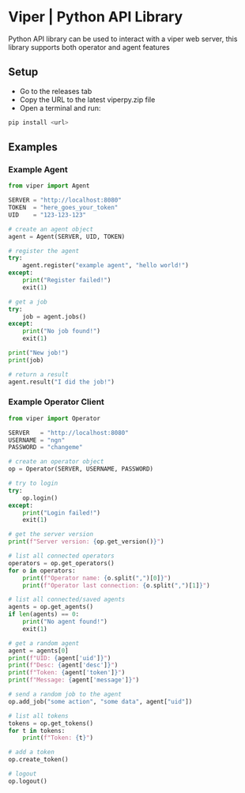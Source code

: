 # Viper | Python API Library 
Python API library can be used to interact with a viper web server,
this library supports both operator and agent features

## Setup 
- Go to the releases tab 
- Copy the URL to the latest viperpy.zip file 
- Open a terminal and run:
```bash
pip install <url>
```

## Examples
### Example Agent
```python
from viper import Agent 

SERVER = "http://localhost:8080"
TOKEN  = "here_goes_your_token"
UID    = "123-123-123"

# create an agent object
agent = Agent(SERVER, UID, TOKEN)

# register the agent 
try:
    agent.register("example agent", "hello world!")
except:
    print("Register failed!")
    exit(1)

# get a job
try:
    job = agent.jobs()
except:
    print("No job found!")
    exit(1)

print("New job!")
print(job)

# return a result
agent.result("I did the job!")
```

### Example Operator Client 
```python
from viper import Operator 

SERVER   = "http://localhost:8080"
USERNAME = "ngn"
PASSWORD = "changeme"

# create an operator object
op = Operator(SERVER, USERNAME, PASSWORD)

# try to login
try:
    op.login()
except:
    print("Login failed!")
    exit(1)

# get the server version
print(f"Server version: {op.get_version()}")

# list all connected operators
operators = op.get_operators()
for o in operators:
    print(f"Operator name: {o.split(",")[0]}")
    print(f"Operator last connection: {o.split(",")[1]}")

# list all connected/saved agents
agents = op.get_agents()
if len(agents) == 0:
    print("No agent found!")
    exit(1)

# get a random agent
agent = agents[0]
print(f"UID: {agent['uid']}")
print(f"Desc: {agent['desc']}")
print(f"Token: {agent['token']}")
print(f"Message: {agent['message']}")

# send a random job to the agent 
op.add_job("some action", "some data", agent["uid"])

# list all tokens
tokens = op.get_tokens()
for t in tokens:
    print(f"Token: {t}")

# add a token 
op.create_token()

# logout
op.logout()
```
